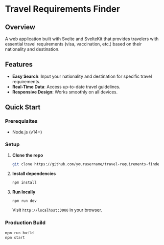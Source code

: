 # Travel Requirements Finder

## Overview
A web application built with Svelte and SvelteKit that provides travelers with essential travel requirements (visa, vaccination, etc.) based on their nationality and destination.

## Features
- **Easy Search**: Input your nationality and destination for specific travel requirements.
- **Real-Time Data**: Access up-to-date travel guidelines.
- **Responsive Design**: Works smoothly on all devices.

## Quick Start

### Prerequisites
- Node.js (v14+)

### Setup
1. **Clone the repo**
   ```bash
   git clone https://github.com/yourusername/travel-requirements-finder.git
   ```
2. **Install dependencies**
   ```bash
   npm install
   ```
3. **Run locally**
   ```bash
   npm run dev
   ```
   Visit `http://localhost:3000` in your browser.

### Production Build
```bash
npm run build
npm start
```
